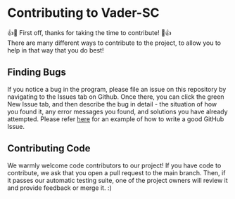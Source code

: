 # Contributing to Vader-SC      
👍🎉 First off, thanks for taking the time to contribute! 🎉👍      
There are many different ways to contribute to the project, to allow you to help in that way that you do best!     
## Finding Bugs    
If you notice a bug in the program, please file an issue on this repository by navigating to the Issues tab on Github. Once there, you can click the green New Issue tab,
and then describe the bug in detail - the situation of how you found it, any error messages you found, and solutions you have already attempted. Please refer [here](https://github.com/codeforamerica/howto/blob/master/Good-GitHub-Issues.md) 
for an example of how to write a good GitHub Issue.       
## Contributing Code     
We warmly welcome code contributors to our project! If you have code to contribute, we ask that you open a pull request to the main branch. Then, if it passes our automatic testing suite, one of the project owners will review it and provide feedback or merge it. :)
